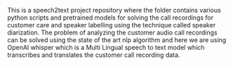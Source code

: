 This is a speech2text project repository where the folder contains various 
python scripts and pretrained models for solving the call recordings for customer care
and speaker labelling using the technique called speaker diarization. The problem of analyzing the
customer audio call recordings can be solved using the state of the art nlp algorithm and here we are using 
OpenAI whisper which is a Multi Lingual speech to text model which transcribes and translates the customer call recording data.
